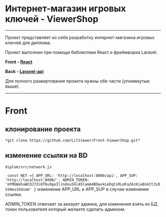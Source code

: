 # Интернет-магазин игровых ключей - ViewerShop

---

Проект представляет из себя разработку интернет-магазина игровых ключей для диплома.

Проект выполнен при помощи библиотеки React и фреймворка Laravel. 

**Front - [React](https://github.com/LilViewer/Front-ViewerShop)**

**Back - [Laravel-api](https://github.com/LilViewer/Back-ViewerShop)**

Для полного развертования проекта нужны обе части (упомянутые выше).

---

# Front

## клонирование проекта

` *git clone https://github.com/LilViewer/Front-ViewerShop.git* `

## изменение ссылки на BD

` diplom/src/network.js `

` 
const NET ={
    APP_URL: 'http://localhost:8000/api',
    APP_SUP: 'http://localhost:8000/',
    ADMIN_TOKEN: 'mYMGWohaWCQJ7ZcQT6u9geIlJndouSGlA5lamA4BOwskLeDqCsRLmFaZ4cKia8nkItJL0XtNeo3XdsmU'
}
 `
изменение APP_URL и APP_SUP в случае изменение ссылки.

ADMIN_TOKEN отвечает за аккаует админа, для изменения взять из БД токен пользователя который желаете сделать админом.
 
